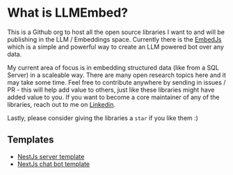 # What is LLMEmbed?

This is a Github org to host all the open source libraries I want to and will be publishing in the LLM / Embeddings space. Currently there is the [EmbedJs](https://github.com/llmembed/embedjs) which is a simple and powerful way to create an LLM powered bot over any data. 

My current area of focus is in embedding structured data (like from a SQL Server) in a scaleable way. There are many open research topics here and it may take some time. Feel free to contribute anywhere by sending in issues / PR - this will help add value to others, just like these libraries might have added value to you. If you want to become a core maintainer of any of the libraries, reach out to me on [Linkedin](https://www.linkedin.com/in/adhityan/).

Lastly, please consider giving the libraries a `star` if you like them :)

## Templates

- [NestJs server template](https://github.com/llmembed/nestjs-embedjs-example/tree/main)
- [NextJs chat bot template](https://github.com/llmembed/chat-bot-nextjs-template)
